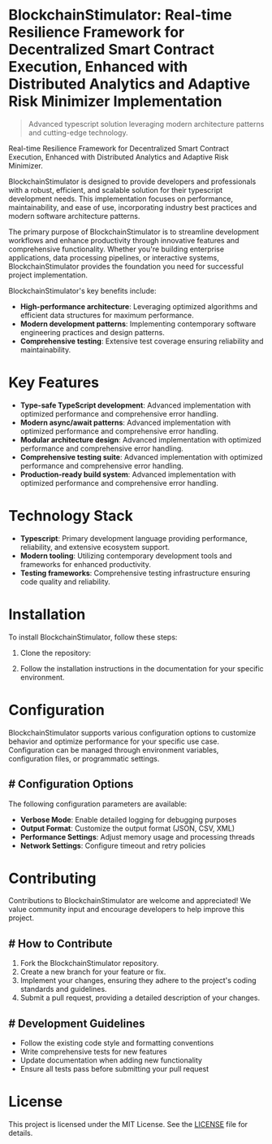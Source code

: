 <!-- fallback_BlockchainStimulator_20251027003754_57969 -->

# BlockchainStimulator: Real-time Resilience Framework for Decentralized Smart Contract Execution, Enhanced with Distributed Analytics and Adaptive Risk Minimizer Implementation
> Advanced typescript solution leveraging modern architecture patterns and cutting-edge technology.

Real-time Resilience Framework for Decentralized Smart Contract Execution, Enhanced with Distributed Analytics and Adaptive Risk Minimizer.

BlockchainStimulator is designed to provide developers and professionals with a robust, efficient, and scalable solution for their typescript development needs. This implementation focuses on performance, maintainability, and ease of use, incorporating industry best practices and modern software architecture patterns.

The primary purpose of BlockchainStimulator is to streamline development workflows and enhance productivity through innovative features and comprehensive functionality. Whether you're building enterprise applications, data processing pipelines, or interactive systems, BlockchainStimulator provides the foundation you need for successful project implementation.

BlockchainStimulator's key benefits include:

* **High-performance architecture**: Leveraging optimized algorithms and efficient data structures for maximum performance.
* **Modern development patterns**: Implementing contemporary software engineering practices and design patterns.
* **Comprehensive testing**: Extensive test coverage ensuring reliability and maintainability.

# Key Features

* **Type-safe TypeScript development**: Advanced implementation with optimized performance and comprehensive error handling.
* **Modern async/await patterns**: Advanced implementation with optimized performance and comprehensive error handling.
* **Modular architecture design**: Advanced implementation with optimized performance and comprehensive error handling.
* **Comprehensive testing suite**: Advanced implementation with optimized performance and comprehensive error handling.
* **Production-ready build system**: Advanced implementation with optimized performance and comprehensive error handling.

# Technology Stack

* **Typescript**: Primary development language providing performance, reliability, and extensive ecosystem support.
* **Modern tooling**: Utilizing contemporary development tools and frameworks for enhanced productivity.
* **Testing frameworks**: Comprehensive testing infrastructure ensuring code quality and reliability.

# Installation

To install BlockchainStimulator, follow these steps:

1. Clone the repository:


2. Follow the installation instructions in the documentation for your specific environment.

# Configuration

BlockchainStimulator supports various configuration options to customize behavior and optimize performance for your specific use case. Configuration can be managed through environment variables, configuration files, or programmatic settings.

## # Configuration Options

The following configuration parameters are available:

* **Verbose Mode**: Enable detailed logging for debugging purposes
* **Output Format**: Customize the output format (JSON, CSV, XML)
* **Performance Settings**: Adjust memory usage and processing threads
* **Network Settings**: Configure timeout and retry policies

# Contributing

Contributions to BlockchainStimulator are welcome and appreciated! We value community input and encourage developers to help improve this project.

## # How to Contribute

1. Fork the BlockchainStimulator repository.
2. Create a new branch for your feature or fix.
3. Implement your changes, ensuring they adhere to the project's coding standards and guidelines.
4. Submit a pull request, providing a detailed description of your changes.

## # Development Guidelines

* Follow the existing code style and formatting conventions
* Write comprehensive tests for new features
* Update documentation when adding new functionality
* Ensure all tests pass before submitting your pull request

# License

This project is licensed under the MIT License. See the [LICENSE](https://github.com/weitereigh/BlockchainStimulator/blob/main/LICENSE) file for details.
